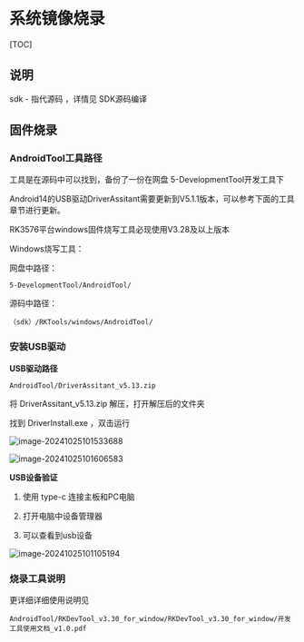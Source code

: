 # 系统镜像烧录

[TOC]

## 说明

sdk - 指代源码 ，详情见 SDK源码编译



## 固件烧录

### AndroidTool工具路径

工具是在源码中可以找到，备份了一份在网盘 5-DevelopmentTool开发工具下

Android14的USB驱动DriverAssitant需要更新到V5.1.1版本，可以参考下面的工具章节进行更新。

RK3576平台windows固件烧写工具必现使用V3.28及以上版本

Windows烧写工具：

网盘中路径：

```
5-DevelopmentTool/AndroidTool/
```

源码中路径：

```
（sdk）/RKTools/windows/AndroidTool/
```



### 安装USB驱动

**USB驱动路径**

```
AndroidTool/DriverAssitant_v5.13.zip
```

将 DriverAssitant_v5.13.zip 解压，打开解压后的文件夹

找到 DriverInstall.exe ，双击运行

![image-20241025101533688](http://tanzhtanzh.oss-cn-shenzhen.aliyuncs.com/img/image-20241025101533688.png)



![image-20241025101606583](http://tanzhtanzh.oss-cn-shenzhen.aliyuncs.com/img/image-20241025101606583.png)

**USB设备验证**

1. 使用 type-c 连接主板和PC电脑

2. 打开电脑中设备管理器
3. 可以查看到usb设备

![image-20241025101105194](http://tanzhtanzh.oss-cn-shenzhen.aliyuncs.com/img/image-20241025101105194.png)





### 烧录工具说明



更详细详细使用说明见

```
AndroidTool/RKDevTool_v3.30_for_window/RKDevTool_v3.30_for_window/开发工具使用文档_v1.0.pdf
```



